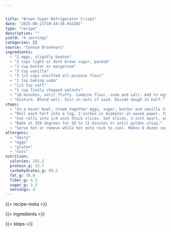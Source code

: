 ```yaml
---


title: "Brown Sugar Refrigerator Crisps"
date: "2025-08-21T10:44:26.943201"
type: "recipe"
description: ""
yield: "4 servings"
categories: []
source: "Connie Brashears"
ingredients:
  - "2 eggs, slightly beaten"
  - "2 cups light or dark brown sugar, packed"
  - "1 cup butter or margarine"
  - "3 tsp vanilla"
  - "3 1/2 cups unsifted all-purpose flour"
  - "1 tsp baking soda"
  - "1/2 tsp salt"
  - "1 cup finely chopped walnuts"
  - "10 minutes, until fluffy. Combine flour, soda and salt. Add to egg"
  - "mixture. Blend well. Stir in nuts if used. Divide dough in half."
steps:
  - "In a mixer bowl, cream together eggs, sugar, butter and vanilla for"
  - "Roll each half into a log, 2-inches in diameter in waxed paper. Twist ends to shut. Refrigerate until firm, at least overnight."
  - "Cut rolls into 1/4 inch thick slices. Set slices, 1-inch apart, on ungreased cookie sheets."
  - "Bake at 350 degrees for 10 to 12 minutes or until golden crisp."
  - "Serve hot or remove while hot onto rack to cool. Makes 6 dozen cookies."
allergens:
  - "dairy"
  - "eggs"
  - "gluten"
  - "nuts"
nutrition:
  calories: 255.2
  protein_g: 15.7
  carbohydrates_g: 69.2
  fat_g: 36.0
  fiber_g: 4.3
  sugar_g: 3.2
  servings: 4
---
```


{{< recipe-meta >}}

{{< ingredients >}}

{{< steps >}}
